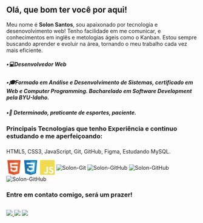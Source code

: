 ## Olá, que bom ter você por aqui!

Meu nome é <strong>Solon Santos</strong>, sou apaixonado por tecnologia e desenovolvimento web! Tenho facilidade em me comunicar, e conhecimentos em inglês e metologias ágeis como o Kanban. Estou sempre buscando aprender e evoluir na área, tornando o meu trabalho cada vez mais eficiente.

##### •💻Desenvolvedor Web 
##### •🎓Formado em Análise e Desenvolvimento de Sistemas, certificado em Web e Computer Programming. Bacharelado em Software Development pela BYU-Idaho.
#####  •:runner: Determinado, praticante de esportes, paciente.

### Principais Tecnologias que tenho Experiência e continuo estudando e me aperfeiçoando:<h3>
HTML5, CSS3, JavaScript, Git, GitHub, Figma, Estudando MySQL.
<div style="display: inline_block">
  <img align="center" alt="Solon-HTML" height="40" width="40" src="https://raw.githubusercontent.com/devicons/devicon/master/icons/html5/html5-original.svg">
  <img align="center" alt="Solon-CSS" height="40" width="40" src="https://raw.githubusercontent.com/devicons/devicon/master/icons/css3/css3-original.svg">
  <img align="center" alt="Solon-Js" height="40" width="40" src="https://raw.githubusercontent.com/devicons/devicon/master/icons/javascript/javascript-plain.svg">
  <img align= "center" alt="Solon-Git" height="80" width="60" src="https://cdn.jsdelivr.net/gh/devicons/devicon/icons/git/git-original-wordmark.svg" />
  <img align= "center" alt="Solon-GitHub" height="40" width="40" src="https://cdn.jsdelivr.net/gh/devicons/devicon/icons/github/github-original-wordmark.svg" />
  <img  align= "center" alt="Solon-GitHub" height="40" width="40" src="https://cdn.jsdelivr.net/gh/devicons/devicon/icons/figma/figma-original.svg" />
  <img align= "center" alt="Solon-GitHub" height="65" width="65" src="https://cdn.jsdelivr.net/gh/devicons/devicon/icons/mysql/mysql-original-wordmark.svg" />
<h3> <strong>Entre em contato comigo, será um prazer!<strong><h3>
  <a href="https://api.whatsapp.com/send?phone=+5541992680622&text=%20" target="_blank"><img src= "https://img.shields.io/badge/WhatsApp-25D366?style=for-the-badge&logo=whatsapp&logoColor=white"<a/>
  <a href = "mailto:contato.solonsantosdev@gmail.com"><img src="https://img.shields.io/badge/-Gmail-%23333?style=for-the-badge&logo=gmail&logoColor=white" target="_blank"></a>
  <a href="https://www.linkedin.com/in/solon-santos-dev/" target="_blank"><img src="https://img.shields.io/badge/-LinkedIn-%230077B5?style=for-the-badge&logo=linkedin&logoColor=white" target="_blank"></a>
    


  
  
  







